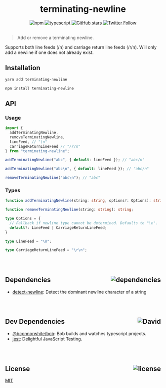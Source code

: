 <div align="center">
  <h1>terminating-newline</h1>
  <a href="https://npmjs.com/package/terminating-newline">
    <img alt="npm" src="https://img.shields.io/npm/v/terminating-newline.svg">
  </a>
  <a href="https://github.com/bconnorwhite/terminating-newline">
    <img alt="typescript" src="https://img.shields.io/github/languages/top/bconnorwhite/terminating-newline.svg">
  </a>
  <a href="https://github.com/bconnorwhite/terminating-newline">
    <img alt="GitHub stars" src="https://img.shields.io/github/stars/bconnorwhite/terminating-newline?label=Stars%20Appreciated%21&style=social">
  </a>
  <a href="https://twitter.com/bconnorwhite">
    <img alt="Twitter Follow" src="https://img.shields.io/twitter/follow/bconnorwhite.svg?label=%40bconnorwhite&style=social">
  </a>
</div>

<br />

> Add or remove a terminating newline.

Supports both line feeds (/n) and carriage return line feeds (/r/n). Will only add a newline if one does not already exist.

## Installation

```bash
yarn add terminating-newline
```

```bash
npm install terminating-newline
```

## API
### Usage
```ts
import {
  addTerminatingNewline,
  removeTerminatingNewline,
  lineFeed, // "\n"
  carriageReturnLineFeed // "/r/n"
} from "terminating-newline";

addTerminatingNewline("abc", { default: lineFeed }); // "abc/n"

addTerminatingNewline("abc\n", { default: lineFeed }); // "abc/n"

removeTerminatingNewline("abc\n"); // "abc"

```
### Types
```ts
function addTerminatingNewline(string: string, options?: Options): string;

function removeTerminatingNewline(string: string): string;

type Options = {
  // Fallback if newline type cannot be determined. Defaults to "\n".
  default?: LineFeed | CarriageReturnLineFeed;
}

type LineFeed = "\n";

type CarriageReturnLineFeed = "\r\n";
```

##

<br />


<h2>Dependencies<img align="right" alt="dependencies" src="https://img.shields.io/david/bconnorwhite/terminating-newline.svg"></h2>

- [detect-newline](https://npmjs.com/package/detect-newline): Detect the dominant newline character of a string

##

<br />

<h2>Dev Dependencies<img align="right" alt="David" src="https://img.shields.io/david/dev/bconnorwhite/terminating-newline.svg"></h2>

- [@bconnorwhite/bob](https://npmjs.com/package/@bconnorwhite/bob): Bob builds and watches typescript projects.
- [jest](https://npmjs.com/package/jest): Delightful JavaScript Testing.

##

<br />

<h2>License <img align="right" alt="license" src="https://img.shields.io/npm/l/terminating-newline.svg"></h2>

[MIT](https://mit-license.org/)

##

